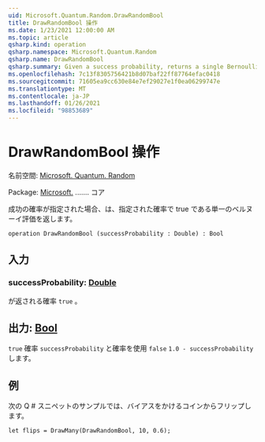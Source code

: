 ```yaml
---
uid: Microsoft.Quantum.Random.DrawRandomBool
title: DrawRandomBool 操作
ms.date: 1/23/2021 12:00:00 AM
ms.topic: article
qsharp.kind: operation
qsharp.namespace: Microsoft.Quantum.Random
qsharp.name: DrawRandomBool
qsharp.summary: Given a success probability, returns a single Bernoulli trial that is true with the given probability.
ms.openlocfilehash: 7c13f8305756421b8d07baf22ff87764efac0418
ms.sourcegitcommit: 71605ea9cc630e84e7ef29027e1f0ea06299747e
ms.translationtype: MT
ms.contentlocale: ja-JP
ms.lasthandoff: 01/26/2021
ms.locfileid: "98853689"
---
```

# <a name="drawrandombool-operation"></a>DrawRandomBool 操作

名前空間: [Microsoft. Quantum. Random](xref:Microsoft.Quantum.Random)

Package: [Microsoft.](https://nuget.org/packages/Microsoft.Quantum.QSharp.Core) ....... コア


成功の確率が指定された場合、は、指定された確率で true である単一のベルヌーイ評価を返します。

```qsharp
operation DrawRandomBool (successProbability : Double) : Bool
```


## <a name="input"></a>入力

### <a name="successprobability--double"></a>successProbability: [Double](xref:microsoft.quantum.lang-ref.double)

が返される確率 `true` 。



## <a name="output--bool"></a>出力: [Bool](xref:microsoft.quantum.lang-ref.bool)

`true` 確率 `successProbability` と確率を使用 `false` `1.0 - successProbability` します。

## <a name="example"></a>例

次の Q # スニペットのサンプルでは、バイアスをかけるコインからフリップします。

```qsharp
let flips = DrawMany(DrawRandomBool, 10, 0.6);
```